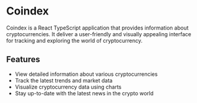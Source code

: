 # Coindex

Coindex is a React TypeScript application that provides information about cryptocurrencies. It deliver a user-friendly and visually appealing interface for tracking and exploring the world of cryptocurrency.

## Features

- View detailed information about various cryptocurrencies
- Track the latest trends and market data
- Visualize cryptocurrency data using charts
- Stay up-to-date with the latest news in the crypto world
